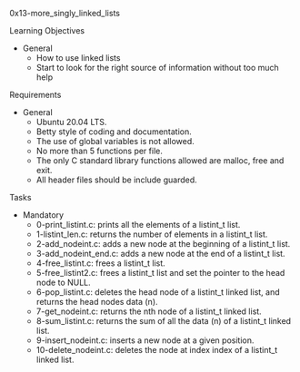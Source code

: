 0x13-more_singly_linked_lists

Learning Objectives
- General
	- How to use linked lists
	- Start to look for the right source of information without too much help

Requirements
- General
	- Ubuntu 20.04 LTS.
	- Betty style of coding and documentation.
	- The use of global variables is not allowed.
	- No more than 5 functions per file.
	- The only C standard library functions allowed are malloc, free and exit.
	- All header files should be include guarded.

Tasks
- Mandatory
	- 0-print_listint.c: prints all the elements of a listint_t list.
	- 1-listint_len.c: returns the number of elements in a listint_t list.
	- 2-add_nodeint.c: adds a new node at the beginning of a listint_t list.
	- 3-add_nodeint_end.c: adds a new node at the end of a listint_t list.
	- 4-free_listint.c: frees a listint_t list.
	- 5-free_listint2.c: frees a listint_t list and set the pointer to the head node to NULL.
	- 6-pop_listint.c: deletes the head node of a listint_t linked list, and returns the head nodes data (n).
	- 7-get_nodeint.c: returns the nth node of a listint_t linked list.
	- 8-sum_listint.c: returns the sum of all the data (n) of a listint_t linked list.
	- 9-insert_nodeint.c: inserts a new node at a given position.
	- 10-delete_nodeint.c: deletes the node at index index of a listint_t linked list.

